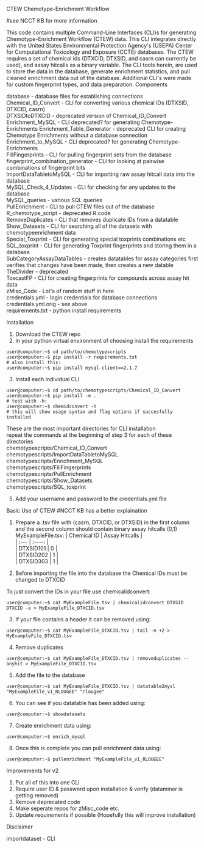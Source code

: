CTEW
Chemotype-Enrichment Workflow

#see NCCT KB for more information

This code contains multiple Command-Line Interfaces (CLI)s for generating Chemotype-Enrichment Workflow (CTEW) data. This CLI integrates directly with the United States Environmental Protection Agency's (USEPA) Center for Computational Toxicology and Exposure (CCTE) databases. The CTEW requires a set of chemical ids (DTXCID, DTXSID, and casrn can currently be used), and assay hitcalls as a binary variable. The CLI tools herein, are used to store the data in the database, generate enrichment statistics, and pull cleaned enrichment data out of the database. Additional CLI's were made for custom fingerprint types, and data preparation.
Components

database - database files for establishing connections  
Chemical_ID_Convert - CLI for converting various chemical IDs (DTXSID, DTXCID, casrn)  
DTXSIDtoDTXCID - deprecated version of Chemical_ID_Convert  
Enrichment_MySQL - CLI deprecated? for generating Chemotype-Enrichments 
Enrichment_Table_Generator - deprecated CLI for creating Chemotype Enrichments without a database connection  
Enrichment_to_MySQL - CLI deprecated? for generating Chemotype-Enrichments  
FillFingerprints - CLI for pulling fingerprint sets from the database  
fingerprint_combination_generator - CLI for looking at pairwise combinations of fingerprint bits  
ImportDataTabletoMySQL - CLI for importing raw assay hitcall data into the database  
MySQL_Check_4_Updates - CLI for checking for any updates to the database  
MySQL_queries - various SQL queries  
PullEnrichment - CLI to pull CTEW files out of the database  
R_chemotype_script - deprecated R code  
RemoveDuplicates - CLI that removes duplicate IDs from a datatable  
Show_Datasets - CLI for searching all of the datasets with chemotypeenrichment data  
Special_Toxprint - CLI for generating special toxprints combinations etc  
SQL_toxprint - CLI for generating Toxprint fingerprints and storing them in a database  
SubCategoryAssayDataTables - creates datatables for assay categories first verifies that changes have been made, then creates a new datable  
TheDivider - deprecated  
ToxcastFP - CLI for creating fingerprints for compounds across assay hit data  
zMisc_Code - Lot's of random stuff in here  
credentials.yml - login credentials for database connections  
credentials.yml.orig - see above  
requirements.txt - python install requirements  

Installation
1. Download the CTEW repo  
2. In your python virtual environment of choosing install the requirements  
```console
user@computer:~$ cd path/to/chemotypescripts  
user@computer:~$ pip install -r requirements.txt  
# also install this:
user@computer:~$ pip install mysql-client==2.1.7  
```
3. Install each individual CLI
```console
user@computer:~$ cd path/to/chemotypescripts/Chemical_ID_Convert  
user@computer:~$ pip install -e .  
# test with -h:
user@computer:~$ chemidconvert -h  
# this will show usage syntax and flag options if succesfully installed
```
These are the most important directories for CLI installation  
repeat the commands at the beginning of step 3 for each of these directories  
chemotypescripts/Chemical_ID_Convert  
chemotypescripts/ImportDataTabletoMySQL  
chemotypescripts/Enrichment_MySQL  
chemotypescripts/FillFingerprints  
chemotypescripts/PullEnrichment   
chemotypescripts/Show_Datasets  
chemotypescripts/SQL_toxprint  

5. Add your username and password to the credentials.yml file  

Basic Use of CTEW
#NCCT KB has a better explaination
1. Prepare a .tsv file with (casrn, DTXCID, or DTXSID) in the first column and the second column should contain binary assay hitcalls (0,1)
MyExampleFile.tsv:
| Chemical ID      | Assay Hitcalls |  
| :---        |    :----:   |  
| DTXSID101 | 0 |  
| DTXSID202 | 1 |  
| DTXSID303 | 1 |  

2. Before importing the file into the database the Chemical IDs must be changed to DTXCID

To just convert the IDs in your file use chemicalidconvert:

```console
user@computer:~$ cat MyExampleFile.tsv | chemicalidconvert DTXSID DTXCID -e > MyExampleFile_DTXCID.tsv
```
3. If your file contains a header it can be removed using:

```console
user@computer:~$ cat MyExampleFile_DTXCID.tsv | tail -n +2 > MyExampleFile_DTXCID.tsv
```

4. Remove duplicates

```console
user@computer:~$ cat MyExampleFile_DTXCID.tsv | removeduplicates --anyhit > MyExampleFile_DTXCID.tsv
```

5. Add the file to the database

```console
user@computer:~$ cat MyExampleFile_DTXCID.tsv | datatable2mysl "MyExampleFile_v1_RLOUGEE" "rlougee"
```

6. You can see if you datatable has been added using:
```console
user@computer:~$ showdatasets
```

7. Create enrichment data using:
```console
user@computer:~$ enrich_mysql
```

8. Once this is complete you can pull enrichment data using:
```console
user@computer:~$ pullenrichment "MyExampleFile_v1_RLOUGEE"
```

Improvements for v2
1. Put all of this into one CLI
2. Require user ID & password upon installation & verify (dataminer is getting removed)
3. Remove deprecated code
4. Make seperate repos for zMisc_code etc.
5. Update requirements if possible (Hopefully this will improve installation)


Disclaimer

importdataset - CLI
